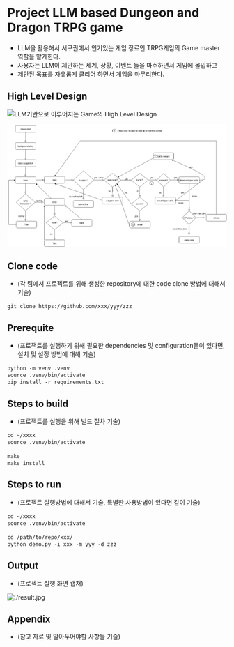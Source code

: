 # Project LLM based Dungeon and Dragon TRPG game 

* LLM을 활용해서 서구권에서 인기있는 게임 장르인 TRPG게임의 Game master 역할을 맡게한다.
* 사용자는 LLM이 제안하는 세계, 상황, 이벤트 들을 마주하면서 게임에 몰입하고
* 제안된 목표를 자유롭게 클리어 하면서 게임을 마무리한다. 

## High Level Design
![LLM기반으로 이루어지는 Game의 High Level Design](./project_architecture_metatdata/High_Level_Design_LLM_DnD.png)

![전체적인 게임의 Workflow](./project_architecture_metadata/sequence_workflow_LLM_DnD.png)

## Clone code

* (각 팀에서 프로젝트를 위해 생성한 repository에 대한 code clone 방법에 대해서 기술)

```shell
git clone https://github.com/xxx/yyy/zzz
```

## Prerequite

* (프로잭트를 실행하기 위해 필요한 dependencies 및 configuration들이 있다면, 설치 및 설정 방법에 대해 기술)

```shell
python -m venv .venv
source .venv/bin/activate
pip install -r requirements.txt
```

## Steps to build

* (프로젝트를 실행을 위해 빌드 절차 기술)

```shell
cd ~/xxxx
source .venv/bin/activate

make
make install
```

## Steps to run

* (프로젝트 실행방법에 대해서 기술, 특별한 사용방법이 있다면 같이 기술)

```shell
cd ~/xxxx
source .venv/bin/activate

cd /path/to/repo/xxx/
python demo.py -i xxx -m yyy -d zzz
```

## Output

* (프로젝트 실행 화면 캡쳐)

![./result.jpg](./result.jpg)

## Appendix

* (참고 자료 및 알아두어야할 사항들 기술)
